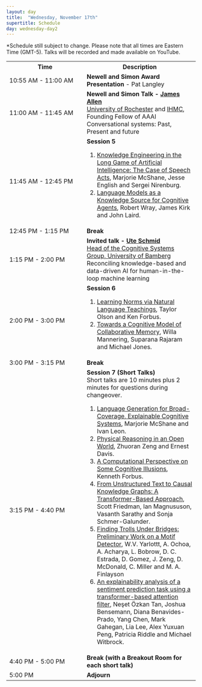 ```yaml
---
layout: day
title:  "Wednesday, November 17th"
supertitle: Schedule
day: wednesday-day2
---
```


*Schedule still subject to change. Please note that all times are Eastern Time (GMT-5). Talks will be recorded
and made available on YouTube. 
<!-- You can watch the 
     [recorded talks](https://www.youtube.com/playlist?list=PL-1wKlUbAzGTjZjLcOduALuoZ3aupVSqe) for this day.  (FIX LINK) -->

<table>
<tr>
<th width=190px> Time </th>
<th> Description </th>
</tr>
<tr> <td> <span class="schedtime"> 10:55 AM - 11:00 AM </span></td> <td>
<b> Newell and Simon Award Presentation </b>  - Pat Langley</td>
</tr>

<tr>
<td> <span class="schedtime"> 11:00 AM - 11:45 AM </span></td>
<td> <b>  Newell and Simon Talk - <a href="{{site.baseurl}}/speakers/james_allen/"> James Allen</a> </b><br>
    <a href="https://www.cs.rochester.edu/u/james/">University of
    Rochester</a> and <a href="https://www.ihmc.us/groups/jallen/">IHMC</a>, Founding Fellow of AAAI<br> Conversational systems: Past, Present and future  </td>
  </tr>

<tr>
  <td> <span class="schedtime"> 11:45 AM - 12:45 PM </span></td><td> <b> Session 5</b>
<!-- ###### Chaired by TBD -->
  <ol>
   <li> <a href="{{site.baseurl}}/data/ACS2021_paper_4.pdf">Knowledge Engineering in the Long Game of Artificial Intelligence: The Case of Speech Acts</a>, Marjorie McShane, Jesse
   English and Sergei Nirenburg. </li>
   <li> <a href="{{site.baseurl}}/data/ACS2021_paper_13.pdf">Language Models as a Knowledge Source for Cognitive Agents</a>, Robert Wray, James Kirk and John Laird. </li>
  </ol>
  </td>
</tr>

<tr> <td> <span class="schedtime"> 12:45 PM - 1:15 PM </span></td> <td>  <b> Break</b> </td> </tr>

<tr>
  <td> <span class="schedtime"> 1:15 PM - 2:00 PM </span></td><td> 
<b>  Invited talk - <a href="{{site.baseurl}}/speakers/ute_schmid/">Ute Schmid</a> </b><br>
<a href="https://www.uni-bamberg.de/en/cogsys/schmid/">Head of the Cognitive Systems Group, University of Bamberg</a>
<br>Reconciling knowledge-based and data-driven AI for human-in-the-loop machine learning
  </td>
  </tr>

<tr>
  <td> <span class="schedtime"> 2:00 PM - 3:00 PM </span></td><td> <b> Session 6 </b>
<!-- ###### Chaired by TBD -->
  <ol>
   <li> <a href="{{site.baseurl}}/data/ACS2021_paper_17.pdf">Learning Norms via Natural Language Teachings</a>, Taylor Olson and Ken Forbus. </li>
   <li> <a href="{{site.baseurl}}/data/ACS2021_paper_15.pdf">Towards a Cognitive Model of
    Collaborative Memory</a>, Willa Mannering, Suparana Rajaram and Michael Jones. </li> 
    
  </ol>
  </td>
  </tr>
<tr>
    <td> <span class="schedtime"> 3:00 PM - 3:15 PM </span></td> <td>  <b>
    Break</b> </td>
    </tr>
<tr>
  <td> <span class="schedtime"> 3:15 PM - 4:40 PM </span></td><td> <b>
  Session 7 (Short Talks)</b>
  <div class=shortnote>Short talks are 10 minutes plus 2 minutes for questions during changeover.</div>
<!-- ###### Chaired by TBD -->
 <ol>
  <li> <a href="{{site.baseurl}}/data/ACS2021_paper_5.pdf">Language Generation for
   Broad-Coverage, Explainable Cognitive Systems</a>, Marjorie McShane and Ivan Leon. </li>
  <li> <a href="{{site.baseurl}}/data/ACS2021_paper_7.pdf">Physical Reasoning in an Open
  World</a>, Zhuoran Zeng and Ernest Davis. </li>
  <li> <a href="{{site.baseurl}}/data/ACS2021_paper_25.pdf">A Computational Perspective on Some Cognitive Illusions</a>, Kenneth Forbus. </li>
  <li> <a href="{{site.baseurl}}/data/ACS2021_paper_21.pdf">From Unstructured Text to
   Causal Knowledge Graphs: A Transformer-Based Approach</a>, Scott Friedman, Ian Magnususon, Vasanth Sarathy and Sonja Schmer-Galunder.
   </li>
   <li> <a href="{{site.baseurl}}/data/ACS2021_paper_23.pdf">Finding Trolls Under Bridges: Preliminary Work on a Motif Detector</a>,
   W.V. Yarlottt, A. Ochoa, A. Acharya, L. Bobrow, D. C. Estrada, D. Gomez,
   J. Zeng, D. McDonald, C. Miller and M. A. Finlayson</li>   
  <li> <a href="{{site.baseurl}}/data/ACS2021_paper_22.pdf">An explainability analysis of a
   sentiment prediction task using a transformer-based attention
   filter</a>, Neşet Özkan Tan, Joshua Bensemann, Diana Benavides-Prado, Yang Chen, Mark Gahegan, Lia Lee, Alex Yuxuan Peng, Patricia Riddle and Michael Witbrock. </li>
  </ol>
  </td>
</tr>
<tr>
  <td> <span class="schedtime">  4:40 PM - 5:00 PM </span></td>
  <td>  <b> Break (with a Breakout Room for each short talk) </b>
  </td>
  </tr>
  <tr>
  <td> <span class="schedtime"> 5:00 PM </span></td>
  <td>  <b> Adjourn </b> </td>
</tr>
</table>


